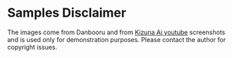 # Samples Disclaimer

The images come from Danbooru and from [Kizuna Ai youtube](https://www.youtube.com/channel/UC4YaOt1yT-ZeyB0OmxHgolA) screenshots and is used only for demonstration purposes. Please contact the author for copyright issues.
